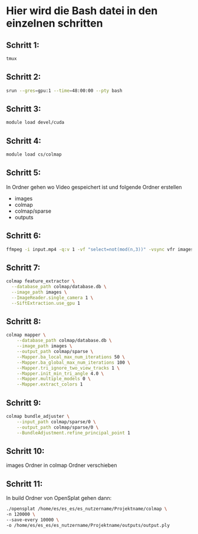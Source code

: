 # Hier wird die Bash datei in den einzelnen schritten 

## Schritt 1:

```Bash
tmux
```
## Schritt 2:

```Bash
srun --gres=gpu:1 --time=48:00:00 --pty bash
```

## Schritt 3:

```Bash
module load devel/cuda
```
## Schritt 4:

```Bash
module load cs/colmap
```
## Schritt 5:
In Ordner gehen wo Video gespeichert ist und folgende Ordner erstellen
- images
- colmap
- colmap/sparse
- outputs

## Schritt 6:

```Bash
ffmpeg -i input.mp4 -q:v 1 -vf "select=not(mod(n,3))" -vsync vfr images/frame_%04d.jpg
```
## Schritt 7:

```Bash
colmap feature_extractor \
  --database_path colmap/database.db \
  --image_path images \
  --ImageReader.single_camera 1 \
  --SiftExtraction.use_gpu 1
```
## Schritt 8:

```Bash
colmap mapper \
    --database_path colmap/database.db \
    --image_path images \
    --output_path colmap/sparse \
    --Mapper.ba_local_max_num_iterations 50 \
    --Mapper.ba_global_max_num_iterations 100 \
    --Mapper.tri_ignore_two_view_tracks 1 \
    --Mapper.init_min_tri_angle 4.0 \
    --Mapper.multiple_models 0 \
    --Mapper.extract_colors 1
```
## Schritt 9:

```Bash
colmap bundle_adjuster \
    --input_path colmap/sparse/0 \
    --output_path colmap/sparse/0 \
    --BundleAdjustment.refine_principal_point 1
```
## Schritt 10:
images Ordner in colmap Ordner verschieben

## Schritt 11:
In build Ordner von OpenSplat gehen dann:

```Bash
./opensplat /home/es/es_es/es_nutzername/Projektname/colmap \
-n 120000 \
--save-every 10000 \
-o /home/es/es_es/es_nutzername/Projektname/outputs/output.ply
```
